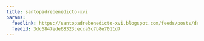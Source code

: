 ```yaml
---
title: santopadrebenedicto-xvi
params:
  feedlink: https://santopadrebenedicto-xvi.blogspot.com/feeds/posts/default?alt=rss
  feedid: 3dc6847ede68323cecca5c7b8e7011d7
---
```

